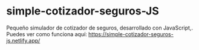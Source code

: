 # simple-cotizador-seguros-JS
Pequeño simulador de cotizador de seguros, desarrollado con JavaScript,. Puedes ver como funciona aquí: https://simple-cotizador-seguros-js.netlify.app/
